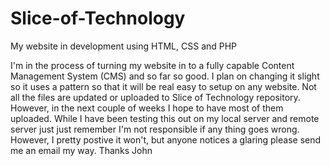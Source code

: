 # Slice-of-Technology
My website in development using HTML, CSS and PHP


I'm in the process of turning my website in to a fully capable Content Management System (CMS) and so far so good. I plan on changing it slight so it uses a pattern so that it will be real easy to setup on any website. Not all the files are updated or uploaded to Slice of Technology repository. However, in the next couple of weeks I hope to have most of them uploaded. While I have been testing this out on my local server and remote server just just remember I'm not responsible if any thing goes wrong. However, I pretty postive it won't, but anyone notices a glaring please send me an email my way. Thanks John
